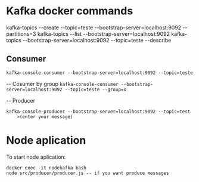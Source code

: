# Kafka docker commands
kafka-topics --create --topic=teste --bootstrap-server=localhost:9092 --partitions=3
kafka-topics --list --bootstrap-server=localhost:9092
kafka-topics --bootstrap-server=localhost:9092 --topic=teste --describe

## Consumer
```kafka-console-consumer --bootstrap-server=localhost:9092 --topic=teste```

-- Cosumer by group
```kafka-console-consumer --bootstrap-server=localhost:9092 --topic=teste --group=x```

-- Producer
```
kafka-console-producer --bootstrap-server=localhost:9092 --topic=test
    >(enter your message)
```

# Node aplication
To start node aplication:
```
docker exec -it nodekafka bash
node src/producer/producer.js -- if you want produce messages
```
    
